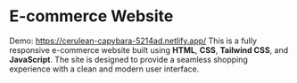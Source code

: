 # E-commerce Website
Demo: https://cerulean-capybara-5214ad.netlify.app/
This is a fully responsive e-commerce website built using **HTML**, **CSS**, **Tailwind CSS**, and **JavaScript**. The site is designed to provide a seamless shopping experience with a clean and modern user interface.
